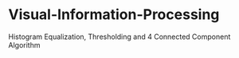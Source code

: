 # Visual-Information-Processing
Histogram Equalization, Thresholding and 4 Connected Component Algorithm
